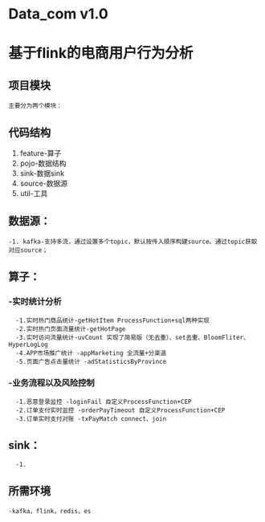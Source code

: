 # Data_com v1.0
# 基于flink的电商用户行为分析
## 项目模块
    主要分为两个模块：
    
## 代码结构
   1. feature-算子
   2. pojo-数据结构
   3. sink-数据sink
   4. source-数据源
   5. util-工具
## 数据源：
    -1. kafka-支持多流，通过设置多个topic，默认按传入顺序构建source。通过topic获取对应source；
## 算子：
   ### -实时统计分析
      -1.实时热门商品统计-getHotItem ProcessFunction+sql两种实现
      -2.实时热门页面流量统计-getHotPage 
      -3.实时访问流量统计-uvCount 实现了简易版（无去重）、set去重、BloomFliter、HyperLogLog
      -4.APP市场推广统计 -appMarketing 全流量+分渠道
      -5.页面广告点击量统计 -adStatisticsByProvince 
   ### -业务流程以及风险控制
      -1.恶意登录监控 -loginFail 自定义ProcessFunction+CEP
      -2.订单支付实时监控 -orderPayTimeout 自定义ProcessFunction+CEP
      -3.订单实时支付对账 -txPayMatch connect、join
## sink：
      -1.
## 所需环境
    -kafka，flink，redis，es
